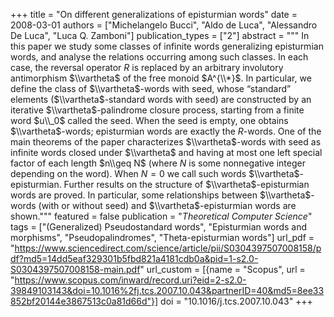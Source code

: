 +++
title = "On different generalizations of episturmian words"
date = 2008-03-01
authors = ["Michelangelo Bucci", "Aldo de Luca", "Alessandro De Luca", "Luca Q. Zamboni"]
publication_types = ["2"]
abstract = """
In this paper we study some classes of infinite words generalizing episturmian
words, and analyse the relations occurring among such classes. In each case, the
reversal operator $R$ is replaced by an arbitrary involutory antimorphism
$\\vartheta$ of the free monoid $A^{\\*}$. In particular, we define the class of
$\\vartheta$-words with seed, whose “standard” elements ($\\vartheta$-standard
words with seed) are constructed by an iterative $\\vartheta$-palindrome
closure process, starting from a finite word $u\\_0$ called the seed. When the
seed is empty, one obtains $\\vartheta$-words; episturmian words are exactly the
$R$-words. One of the main theorems of the paper characterizes
$\\vartheta$-words with seed as infinite words closed under $\\vartheta$ and
having at most one left special factor of each length $n\\geq N$ (where $N$ is
some nonnegative integer depending on the word). When $N=0$ we call such words
$\\vartheta$-episturmian. Further results on the structure of
$\\vartheta$-episturmian words are proved. In particular, some relationships
between $\\vartheta$-words (with or without seed) and $\\vartheta$-episturmian
words are shown."""
featured = false
publication = "*Theoretical Computer Science*"
tags = ["(Generalized) Pseudostandard words", "Episturmian words and morphisms", "Pseudopalindromes", "Theta-episturmian words"]
url_pdf = "https://www.sciencedirect.com/science/article/pii/S0304397507008158/pdf?md5=14dd5eaf329301b5fbd821a4181cdb0a&pid=1-s2.0-S0304397507008158-main.pdf"
url_custom = [{name = "Scopus", url = "https://www.scopus.com/inward/record.uri?eid=2-s2.0-39849103143&doi=10.1016%2fj.tcs.2007.10.043&partnerID=40&md5=8ee33852bf20144e3867513c0a81d66d"}]
doi = "10.1016/j.tcs.2007.10.043"
+++
